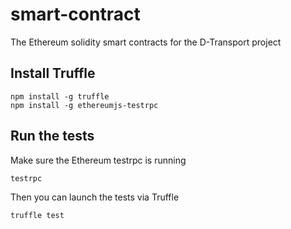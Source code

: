 # smart-contract
The Ethereum solidity smart contracts for the D-Transport project


## Install Truffle

```
npm install -g truffle
npm install -g ethereumjs-testrpc
```

## Run the tests

Make sure the Ethereum testrpc is running
```
testrpc
```

Then you can launch the tests via Truffle
```
truffle test
```
